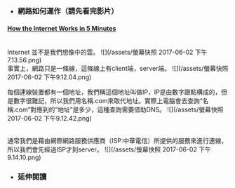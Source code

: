 * ### 網路如何運作（請先看完影片）

#### [How the Internet Works in 5 Minutes](https://www.youtube.com/watch?v=7_LPdttKXPc)
</br>
Internet 並不是我們想像中的雲。
![](/assets/螢幕快照 2017-06-02 下午7.13.56.png)
</br>
事實上，網路只是一條線，這條線上有client端，server端。
![](/assets/螢幕快照 2017-06-02 下午9.12.04.png)
</br>

每個連線裝置都有一個地址，我們稱這個地址叫做IP，IP是由數字跟點構成的，但是數字很難記，所以我們用名稱.com來取代地址。實際上電腦會去查詢“名稱.com”對應到的“地址”是多少，這種查詢需要借助DNS。
![](/assets/螢幕快照 2017-06-02 下午9.12.42.png)

</br>
通常我們是藉由網際網路服務供應商（ISP:中華電信）所提供的服務來進行連線，所以我們會先經過ISP才到server。
![](/assets/螢幕快照 2017-06-02 下午9.14.10.png)

* ### 延伸閱讀





